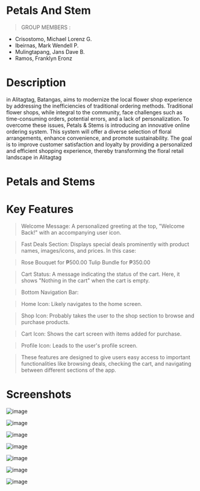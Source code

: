 # Petals And Stem

> GROUP MEMBERS :
- Crisostomo, Michael Lorenz G.
- Ibeirnas, Mark Wendell P.
- Mulingtapang, Jans Dave B.
- Ramos, Franklyn Eronz

# Description

in Alitagtag, Batangas, aims to modernize the local flower shop
experience by addressing the inefficiencies of traditional ordering methods. Traditional
flower shops, while integral to the community, face challenges such as time-consuming
orders, potential errors, and a lack of personalization. To overcome these issues, Petals
& Stems is introducing an innovative online ordering system. This system will offer a
diverse selection of floral arrangements, enhance convenience, and promote
sustainability. The goal is to improve customer satisfaction and loyalty by providing a
personalized and efficient shopping experience, thereby transforming the floral retail
landscape in Alitagtag
 
# Petals and Stems

# Key Features

>Welcome Message: A personalized greeting at the top, "Welcome Back!" with an accompanying user icon.

>Fast Deals Section: Displays special deals prominently with product names, images/icons, and prices. In this case:

>Rose Bouquet for ₱500.00
>Tulip Bundle for ₱350.00

>Cart Status: A message indicating the status of the cart. Here, it shows "Nothing in the cart" when the cart is empty.

>Bottom Navigation Bar:

>Home Icon: Likely navigates to the home screen.

>Shop Icon: Probably takes the user to the shop section to browse and purchase products.

>Cart Icon: Shows the cart screen with items added for purchase.

>Profile Icon: Leads to the user's profile screen.

>These features are designed to give users easy access to important functionalities like browsing deals, checking the cart, and navigating between different sections of the app.

# Screenshots

![image](https://github.com/user-attachments/assets/857de00e-cedd-4699-a2d9-852b32cb6b6c)

![image](https://github.com/user-attachments/assets/62edc375-b9a3-4545-b264-a008a1eb185b)

![image](https://github.com/user-attachments/assets/3843e752-6693-4a20-a773-a0e1c7f6131a)

![image](https://github.com/user-attachments/assets/70e42adf-b711-4638-9033-400ce73b71d9)

![image](https://github.com/user-attachments/assets/f17e6188-404d-4d52-b9d9-c081c08a96ae)

![image](https://github.com/user-attachments/assets/fd759800-271e-431d-9402-ac617626c385)

![image](https://github.com/user-attachments/assets/9bf27f5e-dde7-40af-a7ac-c197a9d182a2)









